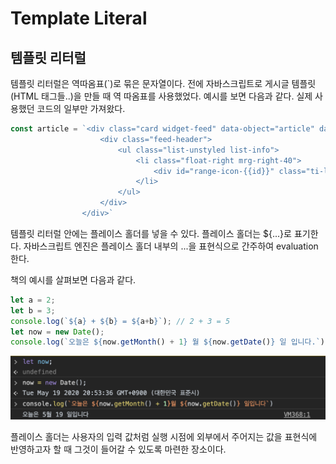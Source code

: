 # Template Literal

## 템플릿 리터럴

템플릿 리터럴은 역따옴표(\`)로 묶은 문자열이다. 전에 자바스크립트로 게시글 템플릿(HTML 태그들..)을 만들 때 역 따옴표를 사용했었다. 예시를 보면 다음과 같다. 실제 사용했던 코드의 일부만 가져왔다.

```javascript
const article = `<div class="card widget-feed" data-object="article" data-article-id="{{id}}">
                    <div class="feed-header">
                        <ul class="list-unstyled list-info">
                            <li class="float-right mrg-right-40">
                                <div id="range-icon-{{id}}" class="ti-lock font-size-20"></div>
                            </li>
                        </ul>
                    </div>
                </div>`
```

템플릿 리터럴 안에는 플레이스 홀더를 넣을 수 있다. 플레이스 홀더는 ${...}로 표기한다. 자바스크립트 엔진은 플레이스 홀더 내부의 ...을 표현식으로 간주하여 evaluation 한다.

책의 예시를 살펴보면 다음과 같다.

```javascript
let a = 2;
let b = 3;
console.log(`${a} + ${b} = ${a+b}`); // 2 + 3 = 5
let now = new Date();
console.log(`오늘은 ${now.getMonth() + 1} 월 ${now.getDate()} 일 입니다.`); // 오늘은 5 월 19 일입니다.
```

![Template literal](/2020/assets/img/template_literal.png)

플레이스 홀더는 사용자의 입력 값처럼 실행 시점에 외부에서 주어지는 값을 표현식에 반영하고자 할 때 그것이 들어갈 수 있도록 마련한 장소이다.
